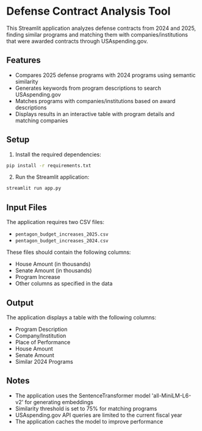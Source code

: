 # Defense Contract Analysis Tool

This Streamlit application analyzes defense contracts from 2024 and 2025, finding similar programs and matching them with companies/institutions that were awarded contracts through USAspending.gov.

## Features

- Compares 2025 defense programs with 2024 programs using semantic similarity
- Generates keywords from program descriptions to search USAspending.gov
- Matches programs with companies/institutions based on award descriptions
- Displays results in an interactive table with program details and matching companies

## Setup

1. Install the required dependencies:
```bash
pip install -r requirements.txt
```

2. Run the Streamlit application:
```bash
streamlit run app.py
```

## Input Files

The application requires two CSV files:
- `pentagon_budget_increases_2025.csv`
- `pentagon_budget_increases_2024.csv`

These files should contain the following columns:
- House Amount (in thousands)
- Senate Amount (in thousands)
- Program Increase
- Other columns as specified in the data

## Output

The application displays a table with the following columns:
- Program Description
- Company/Institution
- Place of Performance
- House Amount
- Senate Amount
- Similar 2024 Programs

## Notes

- The application uses the SentenceTransformer model 'all-MiniLM-L6-v2' for generating embeddings
- Similarity threshold is set to 75% for matching programs
- USAspending.gov API queries are limited to the current fiscal year
- The application caches the model to improve performance 
